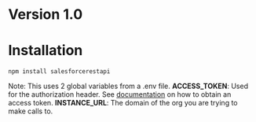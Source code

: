 # Version 1.0

# Installation
```npm install salesforcerestapi```

Note: This uses 2 global variables from a .env file.
**ACCESS_TOKEN**: Used for the authorization header. See [documentation](https://developer.salesforce.com/docs/atlas.en-us.api_rest.meta/api_rest/quickstart_oauth.htm) on how to obtain an access token.
**INSTANCE_URL**: The domain of the org you are trying to make calls to.


